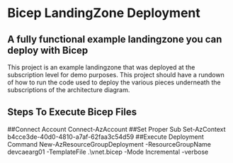 # Bicep LandingZone Deployment

## A fully functional example landingzone you can deploy with Bicep

This project is an example landingzone that was deployed at the subscription level for demo purposes. This project should have a rundown of how to run the code used to deploy the various pieces underneath the subscriptions of the architecture diagram.


## Steps To Execute Bicep Files

##Connect Account
Connect-AzAccount
##Set Proper Sub
Set-AzContext b4cce3de-40d0-4810-a7af-62faa3c54d59
##Execute Deployment Command 
New-AzResourceGroupDeployment -ResourceGroupName devcaearg01 -TemplateFile .\vnet.bicep -Mode Incremental -verbose